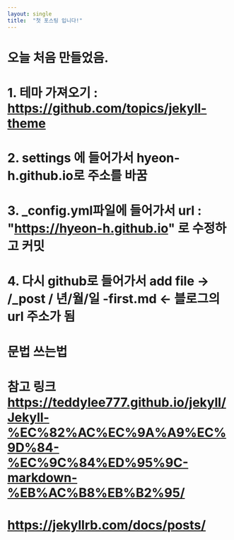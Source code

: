 ```yaml
---
layout: single
title:  "첫 포스팅 입니다!"
---
```


# 오늘 처음 만들었음.
# 1. 테마 가져오기 : https://github.com/topics/jekyll-theme 
# 2. settings 에 들어가서 hyeon-h.github.io로 주소를 바꿈
# 3. _config.yml파일에 들어가서 url                      : "https://hyeon-h.github.io" 로 수정하고 커밋
# 4. 다시 github로 들어가서 add file -> /_post / 년/월/일 -first.md <- 블로그의 url 주소가 됨

# 문법 쓰는법
# 참고 링크 https://teddylee777.github.io/jekyll/Jekyll-%EC%82%AC%EC%9A%A9%EC%9D%84-%EC%9C%84%ED%95%9C-markdown-%EB%AC%B8%EB%B2%95/
# https://jekyllrb.com/docs/posts/
